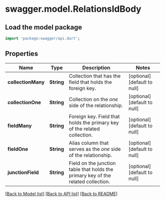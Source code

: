 # swagger.model.RelationsIdBody

## Load the model package
```dart
import 'package:swagger/api.dart';
```

## Properties
Name | Type | Description | Notes
------------ | ------------- | ------------- | -------------
**collectionMany** | **String** | Collection that has the field that holds the foreign key. | [optional] [default to null]
**collectionOne** | **String** | Collection on the _one_ side of the relationship. | [optional] [default to null]
**fieldMany** | **String** | Foreign key. Field that holds the primary key of the related collection. | [optional] [default to null]
**fieldOne** | **String** | Alias column that serves as the _one_ side of the relationship. | [optional] [default to null]
**junctionField** | **String** | Field on the junction table that holds the primary key of the related collection. | [optional] [default to null]

[[Back to Model list]](../README.md#documentation-for-models) [[Back to API list]](../README.md#documentation-for-api-endpoints) [[Back to README]](../README.md)

